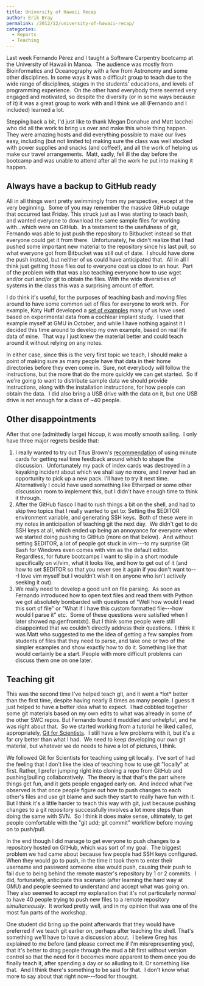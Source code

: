 ```yaml
---
title: University of Hawaii Recap
author: Erik Bray
permalink: /2012/12/university-of-hawaii-recap/
categories:
  - Reports
  - Teaching
---
```

Last week Fernando Pérez and I taught a Software Carpentry bootcamp at the University of Hawaii in Manoa.  The audience was mostly from Bioinformatics and Oceanography with a few from Astronomy and some other disciplines. In some ways it was a difficult group to teach due to the wide range of disciplines, stages in the students' educations, and levels of programming experience.  On the other hand everybody there seemed very engaged and motivated, so despite the diversity (or in some ways because of it) it was a great group to work with and I think we all (Fernando and I included) learned a lot.

Stepping back a bit, I'd just like to thank Megan Donahue and Matt Iacchei who did all the work to bring us over and make this whole thing happen.  They were amazing hosts and did everything possible to make our lives easy, including (but not limited to) making sure the class was well stocked with power supplies and snacks (and coffee!), and all the work of helping us make our travel arrangements.  Matt, sadly, fell ill the day before the bootcamp and was unable to attend after all the work he put into making it happen.

## Always have a backup to GitHub ready

All in all things went pretty swimmingly from my perspective, except at the very beginning.  Some of you may remember the massive GitHub outage that occurred last Friday. This struck just as I was starting to teach bash, and wanted everyone to download the same sample files for working with...which were on GitHub.  In a testament to the usefulness of git, Fernando was able to just push the repository to Bitbucket instead so that everyone could get it from there.  Unfortunately, he didn't realize that I had pushed some important new material to the repository since his last pull, so what everyone got from Bitbucket was still out of date.  I should have done the push instead, but neither of us could have anticipated that.  All in all I think just getting those files out to everyone cost us close to an hour.  Part of the problem with that was also teaching everyone how to use wget and/or curl and/or git to obtain the files. With the wide diversities of systems in the class this was a surprising amount of effort.

I do think it's useful, for the purposes of teaching bash and moving files around to have some common set of files for everyone to work with.  For example, Katy Huff developed a [set of examples][1] many of us have used based on experimental data from a cochlear implant study.  I used that example myself at GMU in October, and while I have nothing against it I decided this time around to develop my own example, based on real life data of mine.  That way I just knew the material better and could teach around it without relying on any notes.

In either case, since this is the very first topic we teach, I should make a point of making sure as many people have that data in their home directories before they even come in.  Sure, not everybody will follow the instructions, but the more that do the more quickly we can get started.  So if we're going to want to distribute sample data we should provide instructions, along with the installation instructions, for how people can obtain the data.  I did also bring a USB drive with the data on it, but one USB drive is not enough for a class of ~40 people.

## Other disappointments

After that one (admittedly large) hiccup, it was mostly smooth sailing.  I only have three major regrets beside that:

1.  I really wanted to try out Titus Brown's [recommendation][2] of using minute cards for getting real time feedback around which to shape the discussion.  Unfortunately my pack of index cards was destroyed in a kayaking incident about which we shall say no more, and I never had an opportunity to pick up a new pack. I'll have to try it next time. Alternatively I could have used something like Etherpad or some other discussion room to implement this, but I didn't have enough time to think it through.
2.  After the GitHub fiasco I had to rush things a bit on the shell, and had to skip two topics that I really wanted to get to: Setting the $EDITOR environment variable, and generating SSH keys.  Both of these were in my notes in anticipation of teaching git the next day.  We didn't get to do SSH keys at all, which ended up being an annoyance for everyone when we started doing pushing to GitHub (more on that below).  And without setting $EDITOR, a lot of people got stuck in vim---to my surprise Git Bash for Windows even comes with vim as the default editor.  Regardless, for future bootcamps I want to slip in a short module specifically on vi/vim, what it looks like, and how to get out of it (and how to set $EDITOR so that you never see it again if you don't want to---I love vim myself but I wouldn't wish it on anyone who isn't actively seeking it out).
3.  We really need to develop a good unit on file parsing.  As soon as Fernando introduced how to open text files and read them with Python we got absolutely bombarded with questions of "Well how would I read this sort of file" or "What if I have this custom formatted file---how would I parse it" etc.  Some of these questions were satisfied when I later showed np.genfromtxt(). But I think some people were still disappointed that we couldn't directly address their questions.  I think it was Matt who suggested to me the idea of getting a few samples from students of files that they need to parse, and take one or two of the simpler examples and show exactly how to do it. Something like that would certainly be a start. People with more difficult problems can discuss them one on one later.

## Teaching git

This was the second time I've helped teach git, and it went a \*lot\* better than the first time, despite having nearly 8 times as many people. I guess it just helped to have a better idea what to expect.  I had cobbled together some git materials based on my own edits to what was already in some of the other SWC repos. But Fernando found it muddled and unhelpful, and he was right about that.  So we started working from a tutorial he liked called, appropriately, [Git for Scientists][3].  I still have a few problems with it, but it's a far cry better than what I had.  We need to keep developing our own git material, but whatever we do needs to have a lot of pictures, I think.

We followed Git for Scientists for teaching using git locally.  I've sort of had the feeling that I don't like the idea of teaching how to use git "locally" at first. Rather, I prefer jumping right into cloning a repo from GitHub and pushing/pulling collaboratively.  The theory is that that's the part where things get fun, and it gets people engaged early on.  And indeed what I've observed is that once people figure out how to push changes to each other's files and use git blame and such they start to really have fun with it.  But I think it's a little harder to teach this way with git, just because pushing changes to a git repository successfully involves a lot more steps than doing the same with SVN.  So I think it does make sense, ultimately, to get people comfortable with the "git add; git commit" workflow before moving on to push/pull.

In the end though I did manage to get everyone to push changes to a repository hosted on GitHub, which was sort of my goal.  The biggest problem we had came about because few people had SSH keys configured. When they would go to push, in the time it took them to enter their username and password someone else would push, causing their push to fail due to being behind the remote master's repository by 1 or 2 commits.  I did, fortunately, anticipate this scenario (after learning the hard way at GMU) and people seemed to understand and accept what was going on.  They also seemed to accept my explanation that it's not particularly *normal* to have 40 people trying to push new files to a remote repository *simultaneously*.  It worked pretty well, and in my opinion that was one of the most fun parts of the workshop.

One student did bring up the point afterwards that they would have preferred if we teach git earlier on, perhaps after teaching the shell. That's something we'll have to have a discussion about.  I believe Greg has explained to me before (and please correct me if I'm misrepresenting you), that it's better to drag people through the mud a bit first without version control so that the need for it becomes more apparent to them once you do finally teach it, after spending a day or so alluding to it. Or something like that.  And I think there's something to be said for that.  I don't know what more to say about that right now---food for thought.

 [1]: https://github.com/thehackerwithin/UofCSCBC2012/tree/master/1-Shell
 [2]: http://ivory.idyll.org/blog/2012-scripps-swc-postmortem.html
 [3]: http://nyuccl.org/pages/GitTutorial/
